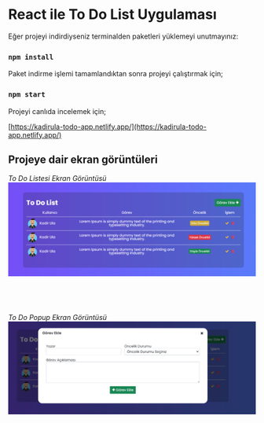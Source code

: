 # React ile To Do List Uygulaması

Eğer projeyi indirdiyseniz terminalden paketleri yüklemeyi unutmayınız:

### `npm install`

Paket indirme işlemi tamamlandıktan sonra projeyi çalıştırmak için;

### `npm start`

Projeyi canlıda incelemek için;

[https://kadirula-todo-app.netlify.app/](https://kadirula-todo-app.netlify.app/)

## Projeye dair ekran görüntüleri
*To Do Listesi Ekran Görüntüsü*
![todo listesi ekran görüntüsü](https://github.com/kadirula/react-todo-app/blob/main/todo-list.png)
## <br/>
*To Do Popup Ekran Görüntüsü*
![todo popup ekran görüntüsü](https://github.com/kadirula/react-todo-app/blob/main/todo-popup.png)


